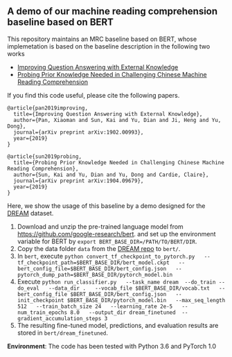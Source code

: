 A demo of our machine reading comprehension baseline based on BERT
------------------------------------------------------------------

This repository maintains an MRC baseline based on BERT, whose implemetation is based on the baseline description in the following two works

* [Improving Question Answering with External Knowledge](https://arxiv.org/abs/1902.00993)
* [Probing Prior Knowledge Needed in Challenging Chinese Machine Reading Comprehension](https://arxiv.org/abs/1904.09679)

If you find this code useful, please cite the following papers.

```
@article{pan2019improving,
  title={Improving Question Answering with External Knowledge},
  author={Pan, Xiaoman and Sun, Kai and Yu, Dian and Ji, Heng and Yu, Dong},
  journal={arXiv preprint arXiv:1902.00993},
  year={2019}
}

@article{sun2019probing,
  title={Probing Prior Knowledge Needed in Challenging Chinese Machine Reading Comprehension},
  author={Sun, Kai and Yu, Dian and Yu, Dong and Cardie, Claire},
  journal={arXiv preprint arXiv:1904.09679},
  year={2019}
}
```

Here, we show the usage of this baseline by a demo designed for the [DREAM](https://dataset.org/dream/) dataset.

  1. Download and unzip the pre-trained language model from https://github.com/google-research/bert. and set up the environment variable for BERT by ```export BERT_BASE_DIR=/PATH/TO/BERT/DIR```.
  2. Copy the data folder ```data``` from the [DREAM repo](https://github.com/nlpdata/dream) to ```bert/```.
  3. In ```bert```, execute ```python convert_tf_checkpoint_to_pytorch.py   --tf_checkpoint_path=$BERT_BASE_DIR/bert_model.ckpt   --bert_config_file=$BERT_BASE_DIR/bert_config.json   --pytorch_dump_path=$BERT_BASE_DIR/pytorch_model.bin```
  4. Execute ```python run_classifier.py   --task_name dream  --do_train --do_eval   --data_dir .   --vocab_file $BERT_BASE_DIR/vocab.txt   --bert_config_file $BERT_BASE_DIR/bert_config.json   --init_checkpoint $BERT_BASE_DIR/pytorch_model.bin   --max_seq_length 512   --train_batch_size 24   --learning_rate 2e-5   --num_train_epochs 8.0   --output_dir dream_finetuned  --gradient_accumulation_steps 3```
  5. The resulting fine-tuned model, predictions, and evaluation results are stored in ```bert/dream_finetuned```.

**Environment**: The code has been tested with Python 3.6 and PyTorch 1.0
